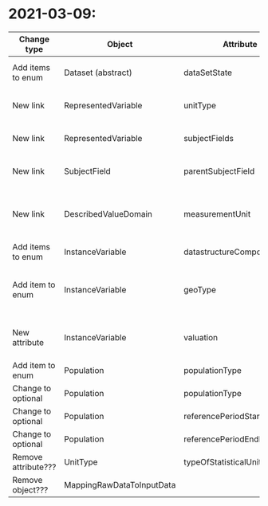 # 2021-03-09:
| Change type | Object | Attribute | Cardinality | Mandatory | Change comment |
| ----------- | ------ | --------- | ----------- | --------- | -------------- |
| Add items to enum | Dataset (abstract) | dataSetState | 1..1 | Yes| Add "ARCHIVED_DATA" (processed data for archives and research) |
| New link | RepresentedVariable | unitType | 0..1 | No | Link from RepresentedVariable to UnitType |
| New link | RepresentedVariable | subjectFields | 0..m | No | Link from RepresentedVariable to SubjectField |
| New link | SubjectField | parentSubjectField | 0..1 | No | Link from child-SubjectField to parent-SubjectField
| New link | DescribedValueDomain | measurementUnit | 0..1 | No | Link from DescribedValueDomain to MeasurementUnit (e.g. link from "Beløp" to "NOK") |
| Add items to enum | InstanceVariable | datastructureComponentType | 1..1 | Yes | Add "START_TIME" and "STOP_TIME"
| Add item to enum | InstanceVariable | geoType |0..1 | No | Add "ADMINISTRATIVE_LEVEL" (e.g. used for "kommunenr", "landkode" og "fylkesnr" ) |
| New attribute | InstanceVariable | valuation | 0..1 | No | Valuation of variable (optional) in addition to valuation of DataSet (mandatory) |
| Add item to enum | Population | populationType | 0..1 | No | Add "FRAME" (all units) |
| Change to optional | Population | populationType | 0..1 | No | | |
| Change to optional | Population | referencePeriodStartDate | 0..1 | No | | |
| Change to optional | Population | referencePeriodEndDate | 0..1 | No | | |
| Remove attribute??? | UnitType | typeOfStatisticalUnit | | | Not in use (deprecated)! |
| Remove object??? | MappingRawDataToInputData | | | | Not in use (deprecated)!|
